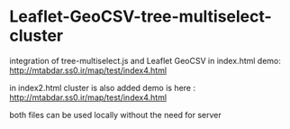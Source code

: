 # Leaflet-GeoCSV-tree-multiselect-cluster
integration of tree-multiselect.js and Leaflet GeoCSV in index.html demo: http://mtabdar.ss0.ir/map/test/index4.html

in index2.html cluster is also added demo is here : http://mtabdar.ss0.ir/map/test/index4.html

both files can be used locally without the need for server
